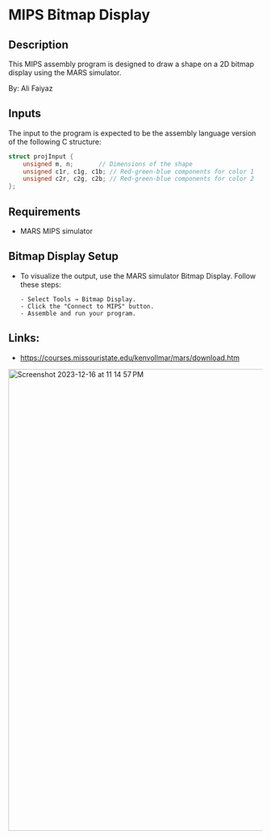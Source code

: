 # MIPS Bitmap Display

## Description

This MIPS assembly program is designed to draw a shape on a 2D bitmap display using the MARS simulator. 

By: Ali Faiyaz

## Inputs
The input to the program is expected to be the assembly language version of the following C structure:

```c
struct projInput {
    unsigned m, n;       // Dimensions of the shape
    unsigned c1r, c1g, c1b; // Red-green-blue components for color 1
    unsigned c2r, c2g, c2b; // Red-green-blue components for color 2
};
```
## Requirements
- MARS MIPS simulator 
  
## Bitmap Display Setup
- To visualize the output, use the MARS simulator Bitmap Display. Follow these steps:
  
      - Select Tools → Bitmap Display.
      - Click the "Connect to MIPS" button.
      - Assemble and run your program.

## Links:
- https://courses.missouristate.edu/kenvollmar/mars/download.htm
  
<img width="915" alt="Screenshot 2023-12-16 at 11 14 57 PM" src="https://github.com/alifaiyaz1120/MIPS-Project/assets/119764873/a2f06337-c0f6-490c-9c3c-4e31bec0b8bb">
